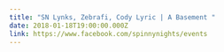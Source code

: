 ```yaml
---
title: "SN Lynks, Zebrafi, Cody Lyric | A Basement "
date: 2018-01-18T19:00:00.000Z
link: https://www.facebook.com/spinnynights/events
---
```

